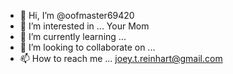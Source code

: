 - 👋 Hi, I’m @oofmaster69420
- 👀 I’m interested in ... Your Mom
- 🌱 I’m currently learning ...
- 💞️ I’m looking to collaborate on ...
- 📫 How to reach me ... joey.t.reinhart@gmail.com

<!---
oofmaster69420/oofmaster69420 is a ✨ special ✨ repository because its `README.md` (this file) appears on your GitHub profile.
You can click the Preview link to take a look at your changes.
--->
